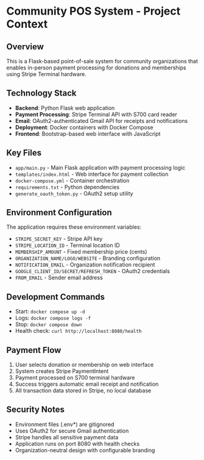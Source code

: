 # Community POS System - Project Context

## Overview
This is a Flask-based point-of-sale system for community organizations that enables in-person payment processing for donations and memberships using Stripe Terminal hardware.

## Technology Stack
- **Backend**: Python Flask web application
- **Payment Processing**: Stripe Terminal API with S700 card reader
- **Email**: OAuth2-authenticated Gmail API for receipts and notifications
- **Deployment**: Docker containers with Docker Compose
- **Frontend**: Bootstrap-based web interface with JavaScript

## Key Files
- `app/main.py` - Main Flask application with payment processing logic
- `templates/index.html` - Web interface for payment collection
- `docker-compose.yml` - Container orchestration
- `requirements.txt` - Python dependencies
- `generate_oauth_token.py` - OAuth2 setup utility

## Environment Configuration
The application requires these environment variables:
- `STRIPE_SECRET_KEY` - Stripe API key
- `STRIPE_LOCATION_ID` - Terminal location ID  
- `MEMBERSHIP_AMOUNT` - Fixed membership price (cents)
- `ORGANIZATION_NAME/LOGO/WEBSITE` - Branding configuration
- `NOTIFICATION_EMAIL` - Organization notification recipient
- `GOOGLE_CLIENT_ID/SECRET/REFRESH_TOKEN` - OAuth2 credentials
- `FROM_EMAIL` - Sender email address

## Development Commands
- Start: `docker compose up -d`
- Logs: `docker compose logs -f` 
- Stop: `docker compose down`
- Health check: `curl http://localhost:8080/health`

## Payment Flow
1. User selects donation or membership on web interface
2. System creates Stripe PaymentIntent
3. Payment processed on S700 terminal hardware
4. Success triggers automatic email receipt and notification
5. All transaction data stored in Stripe, no local database

## Security Notes
- Environment files (.env*) are gitignored
- Uses OAuth2 for secure Gmail authentication
- Stripe handles all sensitive payment data
- Application runs on port 8080 with health checks
- Organization-neutral design with configurable branding